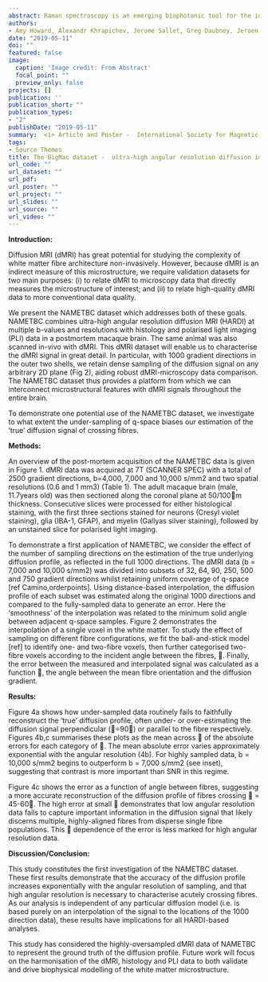 ```yaml
---
abstract: Raman spectroscopy is an emerging biophotonic tool for the identification of disease. By probing the unique molecular vibrations that depend on the composition and structure of samples, it provides a wealth of information on a cellular and molecular level of both solid and liquid specimens without the use of external agents such as dyes, stains or radioactive labels. Glioblastomas can be stratified by the presence or absence of mutations in isocitrate dehydrogenase (IDH) 1 or 2. Determination of IDH status is critical for histological diagnosis and clinical decision-making with evidence that the presence of IDH mutation confers better prognosis and a better response to chemotherapy. Mutation-positive tumours accumulate high concentrations of D-2-hydroxyglutarate, resulting in metabolic and epigenetic changes which we hypothesize will be reflected in a change in Raman scattering. In this study, we investigate the feasibility of using Raman spectroscopy to differentiate between IDH1 positive (IDH1 + ) and negative (IDH1 - ) tumours through classification modelling. 
authors:
- Amy Howard, Alexandr Khrapichev, Jerome Sallet, Greg Daubney, Jeroen Mollink, <b>Connor Scott</b>, Jesper Andersson, Nicola Sibson, Saad Jbabdi, Karla Miller
date: "2019-05-11"
doi: ""
featured: false
image:
  caption: 'Image credit: From Abstract'
  focal_point: ""
  preview_only: false
projects: []
publication: ''
publication_short: ""
publication_types:
- "2"
publishDate: "2019-05-11"
summary:  <i> Article and Poster -  International Society for Magnetic Resonance in Medicine (ISMRM) 27th Annual Meeting & Exhibition, May 11th - 16th, 2019 </i>
tags:
- Source Themes
title: The BigMac dataset -  ultra-high angular resolution diffusion imaging and multi-contrast microscopy of a whole macaque brain
url_code: ""
url_dataset: ""
url_pdf: 
url_poster: ""
url_project: ""
url_slides: ""
url_source: ""
url_video: ""
---
```

<b>Introduction:</b> 

Diffusion MRI (dMRI) has great potential for studying the complexity of white matter fibre architecture non-invasively. However, because dMRI is an indirect measure of this microstructure, we require validation datasets for two main purposes: (i) to relate dMRI to microscopy data that directly measures the microstructure of interest; and (ii) to relate high-quality dMRI data to more conventional data quality.  

We present the NAMETBC dataset which addresses both of these goals. NAMETBC combines ultra-high angular resolution diffusion MRI (HARDI) at multiple b-values and resolutions with histology and polarised light imaging (PLI) data in a postmortem macaque brain. The same animal was also scanned in-vivo with dMRI. This dMRI dataset will enable us to characterise the dMRI signal in great detail. In particular, with 1000 gradient directions in the outer two shells, we retain dense sampling of the diffusion signal on any arbitrary 2D plane (Fig 2), aiding robust dMRI-microscopy data comparison. The NAMETBC dataset thus provides a platform from which we can interconnect microstructural features with dMRI signals throughout the entire brain. 

To demonstrate one potential use of the NAMETBC dataset, we investigate to what extent the under-sampling of q-space biases our estimation of the ‘true’ diffusion signal of crossing fibres.

<b>Methods:</b>

An overview of the post-mortem acquisition of the NAMETBC data is given in Figure 1. dMRI data was acquired at 7T (SCANNER SPEC) with a total of 2500 gradient directions, b=4,000, 7,000 and 10,000 s/mm2 and two spatial resolutions (0.6 and 1 mm3) (Table 1). The adult macaque brain (male, 11.7years old) was then sectioned along the coronal plane at 50/100m thickness. Consecutive slices were processed for either histological staining, with the first three sections stained for neurons (Cresyl violet staining), glia (IBA-1, GFAP), and myelin (Gallyas silver staining), followed by an unstained slice for polarised light imaging. 

To demonstrate a first application of NAMETBC, we consider the effect of the number of sampling directions on the estimation of the true underlying diffusion profile, as reflected in the full 1000 directions. The dMRI data (b = 7,000 and 10,000 s/mm2) was divided into subsets of 32, 64, 90, 250, 500 and 750 gradient directions whilst retaining uniform coverage of q-space [ref Camino,orderpoints]. Using distance-based interpolation, the diffusion profile of each subset was estimated along the original 1000 directions and compared to the fully-sampled data to generate an error. Here the ‘smoothness’ of the interpolation was related to the minimum solid angle between adjacent q-space samples. Figure 2 demonstrates the interpolation of a single voxel in the white matter. To study the effect of sampling on different fibre configurations, we fit the ball-and-stick model [ref] to identify one- and two-fibre voxels, then further categorised two-fibre voxels according to the incident angle between the fibres, . Finally, the error between the measured and interpolated signal was calculated as a function , the angle between the mean fibre orientation and the diffusion gradient. 

<b>Results:</b>

Figure 4a shows how under-sampled data routinely fails to faithfully reconstruct the ‘true’ diffusion profile, often under- or over-estimating the diffusion signal perpendicular (=90) or parallel to the fibre respectively. Figures 4b,c summarises these plots as the mean across  of the absolute errors for each category of . The mean absolute error varies approximately exponential with the angular resolution (4b). For highly sampled data, b = 10,000 s/mm2 begins to outperform b = 7,000 s/mm2 (see inset), suggesting that contrast is more important than SNR in this regime.

Figure 4c shows the error as a function of angle between fibres, suggesting a more accurate reconstruction of the diffusion profile of fibres crossing  = 45-60. The high error at small    demonstrates that low angular resolution data fails to capture important information in the diffusion signal that likely discerns multiple, highly-aligned fibres from disperse single fibre populations. This    dependence of the error is less marked for high angular resolution data.

<b>Discussion/Conclusion:</b>

This study constitutes the first investigation of the NAMETBC dataset. These first results demonstrate that the accuracy of the diffusion profile increases exponentially with the angular resolution of sampling, and that high angular resolution is necessary to characterise acutely crossing fibres. As our analysis is independent of any particular diffusion model (i.e. is based purely on an interpolation of the signal to the locations of the 1000 direction data), these results have implications for all HARDI-based analyses. 

This study has considered the highly-oversampled dMRI data of NAMETBC to represent the ground truth of the diffusion profile. Future work will focus on the harmonisation of the dMRI, histology and PLI data to both validate and drive biophysical modelling of the white matter microstructure. 


 
